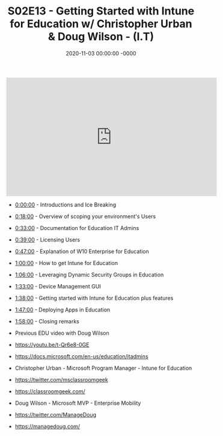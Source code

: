 ﻿---
layout: post
title: "S02E13 - Getting Started with Intune for Education w/ Christopher Urban & Doug Wilson - (I.T)"
date: 2020-11-03 00:00:00 -0000
categories:
---

<iframe loading="lazy" width="560" height="315" src="https://www.youtube.com/embed/mjp2_mNqlgw" title="YouTube video player" frameborder="0" allow="accelerometer; autoplay; clipboard-write; encrypted-media; gyroscope; picture-in-picture" allowfullscreen></iframe>

 * [0:00:00](https://www.youtube.com/watch?v=mjp2_mNqlgw&t=0s) - Introductions and Ice Breaking
 * [0:18:00](https://www.youtube.com/watch?v=mjp2_mNqlgw&t=1080s) - Overview of scoping your environment's Users
 * [0:33:00](https://www.youtube.com/watch?v=mjp2_mNqlgw&t=1980s) - Documentation for Education IT Admins
 * [0:39:00](https://www.youtube.com/watch?v=mjp2_mNqlgw&t=2340s) - Licensing Users
 * [0:47:00](https://www.youtube.com/watch?v=mjp2_mNqlgw&t=2820s) - Explanation of W10 Enterprise for Education
 * [1:00:00](https://www.youtube.com/watch?v=mjp2_mNqlgw&t=60s) - How to get Intune for Education
 * [1:06:00](https://www.youtube.com/watch?v=mjp2_mNqlgw&t=420s) - Leveraging Dynamic Security Groups in Education
 * [1:33:00](https://www.youtube.com/watch?v=mjp2_mNqlgw&t=2040s) - Device Management GUI
 * [1:38:00](https://www.youtube.com/watch?v=mjp2_mNqlgw&t=2340s) - Getting started with Intune for Education plus features
 * [1:47:00](https://www.youtube.com/watch?v=mjp2_mNqlgw&t=2880s) - Deploying Apps in Education
 * [1:58:00](https://www.youtube.com/watch?v=mjp2_mNqlgw&t=3540s) - Closing remarks

 * Previous EDU video with Doug Wilson
 * https://youtu.be/t-Qr6e8-0GE

 * https://docs.microsoft.com/en-us/education/itadmins

 * Christopher Urban - Microsoft Program Manager - Intune for Education
 * https://twitter.com/msclassroomgeek
 * https://classroomgeek.com/

 * Doug Wilson - Microsoft MVP - Enterprise Mobility
 * https://twitter.com/ManageDoug
 * https://managedoug.com/

